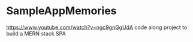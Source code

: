 # SampleAppMemories
 
https://www.youtube.com/watch?v=ngc9gnGgUdA
code along project to build a MERN stack SPA
